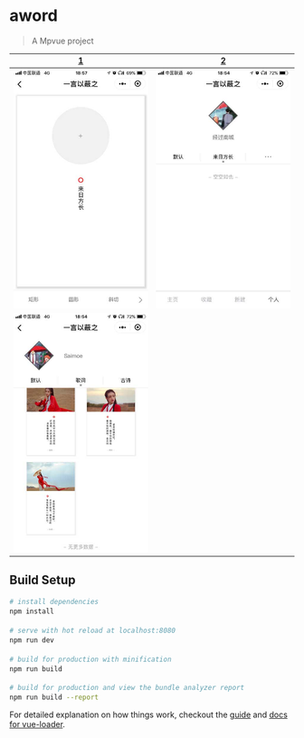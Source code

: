 # aword

> A Mpvue project


| [1](https://github.com/Tetegw/aword/blob/master/static/readme/1.jpg) | [2](https://github.com/Tetegw/aword/blob/master/static/readme/2.jpg) |
| ---------------------------------------- | ---------------------------------------- |
| ![3](https://github.com/Tetegw/aword/blob/master/static/readme/3.jpg)| ![4](https://github.com/Tetegw/aword/blob/master/static/readme/4.jpg) |
|![5](https://github.com/Tetegw/aword/blob/master/static/readme/5.jpg)||


## Build Setup

``` bash
# install dependencies
npm install

# serve with hot reload at localhost:8080
npm run dev

# build for production with minification
npm run build

# build for production and view the bundle analyzer report
npm run build --report
```

For detailed explanation on how things work, checkout the [guide](http://vuejs-templates.github.io/webpack/) and [docs for vue-loader](http://vuejs.github.io/vue-loader).



